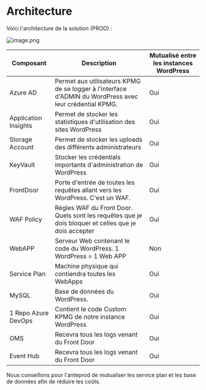 # Architecture

Voici l'architecture de la solution (PROD) :
 

![image.png](/.attachments/image-731a5142-b5c4-4e4e-be38-a02eb8321feb.png)


|Composant| Description | Mutualisé entre les instances WordPress|
|--|--|--|
| Azure AD | Permet aux utilisateurs KPMG de se logger à l'interface d'ADMIN du WordPress avec leur crédential KPMG. | Oui |
| Application Insights | Permet de stocker les statistiques d'utilisation des sites WordPress | Oui |
| Storage Account | Permet de stocker les uploads des différents administrateurs | Oui |
| KeyVault | Stocker les crédentials importants d'administration de WordPress | Oui |
| FrontDoor | Porte d'entrée de toutes les requêtes allant vers les WordPress. C'est un WAF. | Oui |
| WAF Policy | Règles WAF du Front Door. Quels sont les requêtes que je dois bloquer et celles que je dois accepter | Oui |
| WebAPP  | Serveur Web contenant le code du WordPress. 1 WordPress = 1 Web APP | Non |
| Service Plan | Machine physique qui contiendra toutes les WebApps | Oui |
| MySQL | Base de données du WordPress. | Oui|
| 1 Repo Azure DevOps | Contient le code Custom KPMG de notre instance WordPress |  Oui|
|OMS | Recevra tous les logs venant du Front Door |  Oui|
|Event Hub | Recevra tous les logs venant du Front Door |  Oui|

Nous conseillons pour l'anteprod de mutualiser les service plan et les base de données afin de réduire les coûts.
